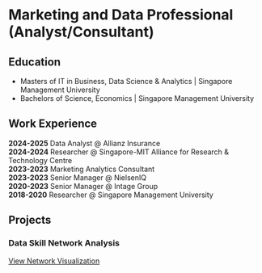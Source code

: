 # Marketing and Data Professional (Analyst/Consultant)

## Education
- Masters of IT in Business, Data Science & Analytics | Singapore Management University
- Bachelors of Science, Economics | Singapore Management University

## Work Experience
<b>2024-2025</b> Data Analyst @ Allianz Insurance<br>
<b>2024-2024</b> Researcher @ Singapore-MIT Alliance for Research & Technology Centre<br>
<b>2023-2023</b> Marketing Analytics Consultant<br> 
<b>2023-2023</b> Senior Manager @ NielsenIQ<br>
<b>2020-2023</b> Senior Manager @ Intage Group<br>
<b>2018-2020</b> Researcher @ Singapore Management University<br>

## Projects

### Data Skill Network Analysis

[View Network Visualization](/networkanalysis.html)
